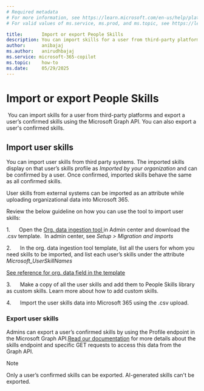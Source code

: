 ```yaml
---
# Required metadata
# For more information, see https://learn.microsoft.com/en-us/help/platform/learn-editor-add-metadata
# For valid values of ms.service, ms.prod, and ms.topic, see https://learn.microsoft.com/en-us/help/platform/metadata-taxonomies

title:       Import or export People Skills
description: You can import skills for a user from third-party platforms and export a user’s confirmed skills using the Graph API.
author:      anibajaj 
ms.author:   anirudhbajaj
ms.service: microsoft-365-copilot
ms.topic:    how-to
ms.date:     05/29/2025
---
```


# Import or export People Skills

 You can import skills for a user from third-party platforms and export a user’s confirmed skills using the Microsoft Graph API. You can also export a user's confirmed skills.

## Import user skills

You can import user skills from third party systems. The imported skills display on that user’s skills profile as _Imported by your organization_ and can be confirmed by a user. Once confirmed, imported skills behave the same as all confirmed skills.

User skills from external systems can be imported as an attribute while uploading organizational data into Microsoft 365.

Review the below guideline on how you can use the tool to import user skills:

1.      Open the [Org. data ingestion tool ](/viva/import-orgdata)in Admin center and download the .csv template.  In admin center, see _Setup > Migration and imports_

2.      In the org. data ingestion tool template, list all the users for whom you need skills to be imported, and list each user’s skills under the attribute _Microsoft_UserSkillNames_

[See reference for org. data field in the template](/viva/orgdata-attributes)

3.      Make a copy of all the user skills and add them to People Skills library as custom skills. Learn more about how to add custom skills.

4.      Import the user skills data into Microsoft 365 using the .csv upload.

### Export user skills

Admins can export a user’s confirmed skills by using the Profile endpoint in the Microsoft Graph API.[Read our documentation](/graph/api/profile-list-skills?view=graph-rest-beta&tabs=http) for more details about the skills endpoint and specific GET requests to access this data from the Graph API.

> [!NOTE]
> Only a user’s confirmed skills can be exported. AI-generated skills can't be exported.

